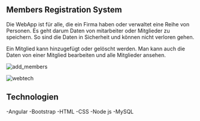 Members Registration System
--

Die WebApp ist für alle, die ein Firma haben oder verwaltet eine Reihe von Personen. Es geht darum Daten von mitarbeiter oder Mitglieder zu speichern. So sind die Daten in Sicherheit und 
können nicht verloren gehen.

Ein Mitglied kann hinzugefügt oder gelöscht werden. Man kann auch die Daten von einer Mitglied bearbeiten und alle Mitglieder ansehen.


![add_members](https://user-images.githubusercontent.com/82536933/160492490-2e7d7d59-3b68-4a2c-bec1-683986ff86ce.PNG)

![webtech](https://user-images.githubusercontent.com/82536933/160492530-d3ed2bf7-286f-485a-a68c-2ec708fecab5.PNG)

Technologien
--
  -Angular
  -Bootstrap
  -HTML
  -CSS
  -Node js
  -MySQL

